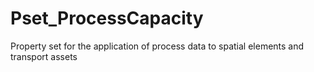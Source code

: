 # Pset_ProcessCapacity

Property set for the application of process data to spatial elements and transport assets
